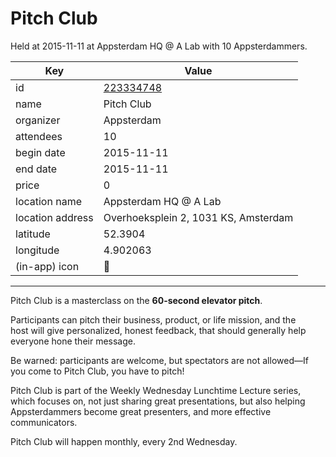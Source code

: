 # Pitch Club
Held at 2015-11-11 at Appsterdam HQ @ A Lab with 10 Appsterdammers.
        
|Key|Value
|---|---|
|id|[223334748](https://www.meetup.com/appsterdam/events/223334748/)|
|name|Pitch Club|
|organizer|Appsterdam|
|attendees|10|
|begin date|2015-11-11|
|end date|2015-11-11|
|price|0|
|location name|Appsterdam HQ @ A Lab|
|location address|Overhoeksplein 2, 1031 KS, Amsterdam|
|latitude|52.3904|
|longitude|4.902063|
|(in-app) icon|🎤|

---

Pitch Club is a masterclass on the **60-second elevator pitch**.

Participants can pitch their business, product, or life mission, and the host will give personalized, honest feedback, that should generally help everyone hone their message.

Be warned: participants are welcome, but spectators are not allowed—If you come to Pitch Club, you have to pitch!

Pitch Club is part of the Weekly Wednesday Lunchtime Lecture series, which focuses on, not just sharing great presentations, but also helping Appsterdammers become great presenters, and more effective communicators.

Pitch Club will happen monthly, every 2nd Wednesday.


